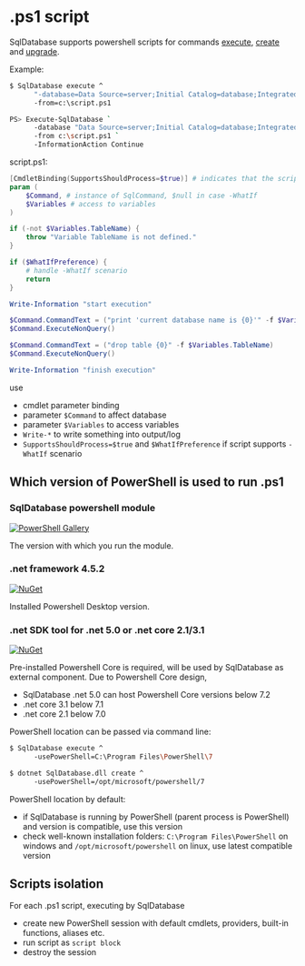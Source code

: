 ﻿.ps1 script
==========================================

SqlDatabase supports powershell scripts for commands [execute](https://github.com/max-ieremenko/SqlDatabase/tree/master/Examples/ExecuteScriptsFolder), [create](https://github.com/max-ieremenko/SqlDatabase/tree/master/Examples/CreateDatabaseFolder) and [upgrade](https://github.com/max-ieremenko/SqlDatabase/tree/master/Examples/MigrationStepsFolder).

Example:

```bash
$ SqlDatabase execute ^
      "-database=Data Source=server;Initial Catalog=database;Integrated Security=True" ^
      -from=c:\script.ps1

PS> Execute-SqlDatabase `
      -database "Data Source=server;Initial Catalog=database;Integrated Security=True" `
      -from c:\script.ps1 `
      -InformationAction Continue
```

script.ps1:

```powershell
[CmdletBinding(SupportsShouldProcess=$true)] # indicates that the script implementation supports -WhatIf scenario
param (
    $Command, # instance of SqlCommand, $null in case -WhatIf
    $Variables # access to variables
)

if (-not $Variables.TableName) {
    throw "Variable TableName is not defined."
}

if ($WhatIfPreference) {
    # handle -WhatIf scenario
    return
}

Write-Information "start execution"

$Command.CommandText = ("print 'current database name is {0}'" -f $Variables.DatabaseName)
$Command.ExecuteNonQuery()

$Command.CommandText = ("drop table {0}" -f $Variables.TableName)
$Command.ExecuteNonQuery()

Write-Information "finish execution"
```

use

* cmdlet parameter binding
* parameter `$Command` to affect database
* parameter `$Variables` to access variables
* `Write-*` to write something into output/log
* `SupportsShouldProcess=$true` and `$WhatIfPreference` if script supports `-WhatIf` scenario

## Which version of PowerShell is used to run .ps1

### SqlDatabase powershell module

[![PowerShell Gallery](https://img.shields.io/powershellgallery/v/SqlDatabase.svg?style=flat-square)](https://www.powershellgallery.com/packages/SqlDatabase)

The version with which you run the module.

### .net framework 4.5.2

[![NuGet](https://img.shields.io/nuget/v/SqlDatabase.svg?style=flat-square&label=nuget%20net%204.5.2)](https://www.nuget.org/packages/SqlDatabase/)

Installed Powershell Desktop version.

### .net SDK tool for .net 5.0 or .net core 2.1/3.1

[![NuGet](https://img.shields.io/nuget/v/SqlDatabase.GlobalTool.svg?style=flat-square&label=nuget%20dotnet%20tool)](https://www.nuget.org/packages/SqlDatabase.GlobalTool/)

Pre-installed Powershell Core is required, will be used by SqlDatabase as external component. Due to Powershell Core design,

* SqlDatabase .net 5.0 can host Powershell Core versions below 7.2
* .net core 3.1 below 7.1
* .net core 2.1 below 7.0

PowerShell location can be passed via command line:

```bash
$ SqlDatabase execute ^
      -usePowerShell=C:\Program Files\PowerShell\7

$ dotnet SqlDatabase.dll create ^
      -usePowerShell=/opt/microsoft/powershell/7
```

PowerShell location by default:

* if SqlDatabase is running by PowerShell (parent process is PowerShell) and version is compatible, use this version
* check well-known installation folders: `C:\Program Files\PowerShell` on windows and `/opt/microsoft/powershell` on linux, use latest compatible version

## Scripts isolation

For each .ps1 script, executing by SqlDatabase

* create new PowerShell session with default cmdlets, providers, built-in functions, aliases etc.
* run script as `script block`
* destroy the session

